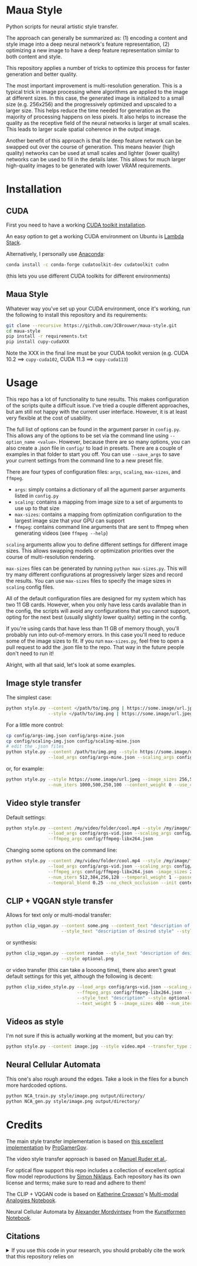 # Maua Style

Python scripts for neural artistic style transfer.

The approach can generally be summarized as: (1) encoding a content and style image into a deep neural network's feature representation, (2) optimizing a new image to have a deep feature representation similar to both content and style.

This repository applies a number of tricks to optimize this process for faster generation and better quality.

The most important improvement is multi-resolution generation. This is a typical trick in image processing where algorithms are applied to the image at different sizes. In this case, the generated image is initialized to a small size (e.g. 256x256) and the progressively optimized and upscaled to a larger size. This helps reduce the time needed for generation as the majority of processing happens on less pixels. It also helps to increase the quality as the receptive field of the neural networks is larger at small scales. This leads to larger scale spatial coherence in the output image.

Another benefit of this approach is that the deep feature network can be swapped out over the course of generation. This means heavier (high quality) networks can be used at small scales and lighter (lower quality) networks can be used to fill in the details later. This allows for much larger high-quality images to be generated with lower VRAM requirements.

# Installation

## CUDA

First you need to have a working [CUDA toolkit installation](https://developer.nvidia.com/cuda-downloads).

An easy option to get a working CUDA environment on Ubuntu is [Lambda Stack](https://lambdalabs.com/lambda-stack-deep-learning-software).

Alternatively, I personally use [Anaconda](https://docs.anaconda.com/anaconda/install/index.html):
```bash
conda install -c conda-forge cudatoolkit-dev cudatoolkit cudnn
```
(this lets you use different CUDA toolkits for different environments)

## Maua Style

Whatever way you've set up your CUDA environment, once it's working, run the following to install this repository and its requirements:
```bash
git clone --recursive https://github.com/JCBrouwer/maua-style.git
cd maua-style
pip install -r requirements.txt
pip install cupy-cudaXXX
```
Note the XXX in the final line must be your CUDA toolkit version (e.g. CUDA 10.2 ==> `cupy-cuda102`, CUDA 11.3 ==> `cupy-cuda113`)

# Usage

This repo has a lot of functionality to tune results. This makes configuration of the scripts quite a difficult issue. I've tried a couple different approaches, but am still not happy with the current user interface. However, it is at least very flexible at the cost of usability.

The full list of options can be found in the argument parser in `config.py`. This allows any of the options to be set via the command line using `--option_name <value>`. However, because there are so many options, you can also create a .json file in `config/` to load in presets. There are a couple of examples in that folder to start you off. You can use `--save_args` to save your current settings from the command line to a new preset file.

There are four types of configuration files: `args`, `scaling`, `max-sizes`, and `ffmpeg`.
- `args`: simply contains a dictionary of all the agument parser arguments listed in `config.py`
- `scaling`: contains a mapping from image size to a set of arguments to use up to that size
- `max-sizes`: contains a mapping from optimization configuration to the largest image size that your GPU can support
- `ffmpeg`: contains command line arguments that are sent to ffmpeg when generating videos (see `ffmpeg --help`)

`scaling` arguments allow you to define different settings for different image sizes. This allows swapping models or optimization priorities over the course of multi-resolution rendering.

`max-sizes` files can be generated by running `python max-sizes.py`. This will try many different configurations at progressively larger sizes and record the results. You can use `max-sizes` files to specify the image sizes in `scaling` config files.

All of the default configuration files are designed for my system which has two 11 GB cards. However, when you only have less cards available than in the config, the scripts will avoid any configurations that you cannot support, opting for the next best (usually slightly lower quality) setting in the config.

If you're using cards that have less than 11 GB of memory though, you'll probably run into out-of-memory errors. In this case you'll need to reduce some of the image sizes to fit. If you run `max-sizes.py`, feel free to open a pull request to add the .json file to the repo. That way in the future people don't need to run it!

Alright, with all that said, let's look at some examples.

## Image style transfer

The simplest case:

```bash
python style.py --content </path/to/img.png | https://some.image/url.jpeg> \
                --style </path/to/img.png | https://some.image/url.jpeg>
```

For a little more control:

```bash
cp config/args-img.json config/args-mine.json
cp config/scaling-img.json config/scaling-mine.json
# edit the .json files
python style.py --content /path/to/img.png --style https://some.image/url.jpeg \
                --load_args config/args-mine.json --scaling_args config/scaling-mine.json
```

or, for example:

```bash
python style.py --style https://some.image/url.jpeg --image_sizes 256,512,1024,2048 \
                --num_iters 1000,500,250,100 --content_weight 0 --use_covariance --init random
```

## Video style transfer

Default settings:

```bash
python style.py --content /my/video/folder/cool.mp4 --style /my/image/folder/epic.jpg \
                --load_args config/args-vid.json --scaling_args config/scaling-vid.json \
                --ffmpeg_args config/ffmpeg-libx264.json
```

Changing some options on the command line:

```bash
python style.py --content /my/video/folder/cool.mp4 --style /my/image/folder/epic.jpg \
                --load_args config/args-vid.json --scaling_args config/scaling-vid.json \
                --ffmpeg_args config/ffmpeg-libx264.json -image_sizes 256,512,724,1024 \
                --num_iters 512,384,256,128 --temporal_weight 1 --passes_per_scale 16 \
                --temporal_blend 0.25 --no_check_occlusion --init content
```

## CLIP + VQGAN style transfer

Allows for text only or multi-modal transfer:

```bash
python clip_vqgan.py --content some.png --content_text "description of content image" \
                     --style_text "description of desired style" --style optional.png
```

or synthesis:

```bash
python clip_vqgan.py --content random --style_text "description of desired style" \
                     --style optional.png
```

or video transfer (this can take a loooong time), there also aren't great default settings for this yet, although the following is decent:

```bash
python clip_video_style.py --load_args config/args-vid.json --scaling_args config/scaling-vid.json \
                           --ffmpeg_args config/ffmpeg-libx264.json --content some.mp4 --content_text "description" \
                           --style_text "description" --style optional.jpg --content_weight 1 --style_weight 2.5 \
                           --text_weight 5 --image_sizes 400 --num_iters 800 --num_passes 4 --init content
```

## Videos as style

I'm not sure if this is actually working at the moment, but you can try:

```bash
python style.py --content image.jpg --style video.mp4 --transfer_type img_vid
```

## Neural Cellular Automata

This one's also rough around the edges. Take a look in the files for a bunch more hardcoded options.

```bash
python NCA_train.py style/image.png output/directory/
python NCA_gen.py style/image.png output/directory/
```

# Credits

The main style transfer implementation is based on [this excellent implementation](https://github.com/ProGamerGov/neural-style-pt) by [ProGamerGov](https://github.com/ProGamerGov).

The video style transfer approach is based on [Manuel Ruder et al.](https://github.com/manuelruder/artistic-videos).

For optical flow support this repo includes a collection of excellent optical flow model reproductions by [Simon Niklaus](https://github.com/sniklaus/).
Each repository has its own license and terms; make sure to read and adhere to them!

The CLIP + VQGAN code is based on [Katherine Crowson](https://github.com/crowsonkb)'s [Multi-modal Analogies Notebook](https://colab.research.google.com/drive/19M9RFEgCmCVAF-h2KuNmPwgftPi_ZEp3).

Neural Cellular Automata by [Alexander Mordvintsev](https://github.com/znah) from the [Kunstformen Notebook](https://colab.research.google.com/drive/1oUWwmN9zwq2n_wJ7R3rPjWEkXAWvTbIH).

## Citations

<details>
<summary>If you use this code in your research, you should probably cite the work that this repository relies on</summary>

```BibTeX
@misc{maua-style,
    author = {Hans Brouwer},
    title = {maua-style},
    year = {2021},
    publisher = {GitHub},
    journal = {GitHub repository},
    howpublished = {\url{https://github.com/JCBrouwer/maua-style}},
}
@misc{ProGamerGov2018,
    author = {ProGamerGov},
    title = {neural-style-pt},
    year = {2018},
    publisher = {GitHub},
    journal = {GitHub repository},
    howpublished = {\url{https://github.com/ProGamerGov/neural-style-pt}},
}
@misc{Johnson2015,
    author = {Johnson, Justin},
    title = {neural-style},
    year = {2015},
    publisher = {GitHub},
    journal = {GitHub repository},
    howpublished = {\url{https://github.com/jcjohnson/neural-style}},
}
@inproceedings{RuderDB2016,
    author = {Manuel Ruder and Alexey Dosovitskiy and Thomas Brox},
    title = {Artistic Style Transfer for Videos},
    booktitle = {German Conference on Pattern Recognition},
    pages     = {26--36},
    year      = {2016},
}
@misc{DynamicTextures,
    Author = {Christina M. Funke and Leon A. Gatys and Alexander S. Ecker and Matthias Bethge},
    Title = {Synthesising Dynamic Textures using Convolutional Neural Networks},
    Year = {2017},
    Eprint = {arXiv:1702.07006},
}
@misc{2103.00020,
    Author = {Alec Radford and Jong Wook Kim and Chris Hallacy and Aditya Ramesh and Gabriel Goh and Sandhini Agarwal and Girish Sastry and Amanda Askell and Pamela Mishkin and Jack Clark and Gretchen Krueger and Ilya Sutskever},
    Title = {Learning Transferable Visual Models From Natural Language Supervision},
    Year = {2021},
    Eprint = {arXiv:2103.00020},
}
@misc{esser2020taming,
    title={Taming Transformers for High-Resolution Image Synthesis}, 
    author={Patrick Esser and Robin Rombach and Björn Ommer},
    year={2020},
    eprint={2012.09841},
    archivePrefix={arXiv},
    primaryClass={cs.CV}
}
@article{mordvintsev2020growing,
  author = {Mordvintsev, Alexander and Randazzo, Ettore and Niklasson, Eyvind and Levin, Michael},
  title = {Growing Neural Cellular Automata},
  journal = {Distill},
  year = {2020},
  note = {https://distill.pub/2020/growing-ca},
  doi = {10.23915/distill.00023}
}
@inproceedings{Hui_CVPR_2018,
    author = {Tak-Wai Hui and Xiaoou Tang and Chen Change Loy},
    title = {{LiteFlowNet}: A Lightweight Convolutional Neural Network for Optical Flow Estimation},
    booktitle = {IEEE Conference on Computer Vision and Pattern Recognition},
    year = {2018}
}
@misc{pytorch-liteflownet,
    author = {Simon Niklaus},
    title = {A Reimplementation of {LiteFlowNet} Using {PyTorch}},
    year = {2019},
    howpublished = {\url{https://github.com/sniklaus/pytorch-liteflownet}}
}
@inproceedings{Sun_CVPR_2018,
    author = {Deqing Sun and Xiaodong Yang and Ming-Yu Liu and Jan Kautz},
    title = {{PWC-Net}: {CNNs} for Optical Flow Using Pyramid, Warping, and Cost Volume},
    booktitle = {IEEE Conference on Computer Vision and Pattern Recognition},
    year = {2018}
}
@misc{pytorch-pwc,
    author = {Simon Niklaus},
    title = {A Reimplementation of {PWC-Net} Using {PyTorch}},
    year = {2018},
    howpublished = {\url{https://github.com/sniklaus/pytorch-pwc}}
}
@inproceedings{Ranjan_CVPR_2017,
    author = {Ranjan, Anurag and Black, Michael J.},
    title = {Optical Flow Estimation Using a Spatial Pyramid Network},
    booktitle = {IEEE Conference on Computer Vision and Pattern Recognition},
    year = {2017}
}
@misc{pytorch-spynet,
    author = {Simon Niklaus},
    title = {A Reimplementation of {SPyNet} Using {PyTorch}},
    year = {2018},
    howpublished = {\url{https://github.com/sniklaus/pytorch-spynet}}
}
@inproceedings{Meister_AAAI_2018,
    author = {Simon Meister and Junhwa Hur and Stefan Roth},
    title = {{UnFlow}: Unsupervised Learning of Optical Flow with a Bidirectional Census Loss},
    booktitle = {AAAI},
    year = {2018}
}
@misc{pytorch-unflow,
    author = {Simon Niklaus},
    title = {A Reimplementation of {UnFlow} Using {PyTorch}},
    year = {2018},
    howpublished = {\url{https://github.com/sniklaus/pytorch-unflow}}
}
```

</details>
